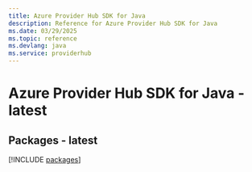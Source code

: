```yaml
---
title: Azure Provider Hub SDK for Java
description: Reference for Azure Provider Hub SDK for Java
ms.date: 03/29/2025
ms.topic: reference
ms.devlang: java
ms.service: providerhub
---
```

# Azure Provider Hub SDK for Java - latest
## Packages - latest
[!INCLUDE [packages](provider-hub-index.md)]